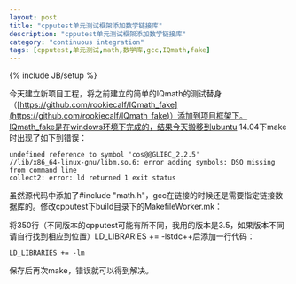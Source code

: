 ```yaml
---
layout: post
title: "cpputest单元测试框架添加数学链接库"
description: "cpputest单元测试框架添加数学链接库"
category: "continuous integration"
tags: [cpputest,单元测试,math,数学库,gcc,IQmath,fake]
---
```

{% include JB/setup %}

今天建立新项目工程，将之前建立的简单的IQmath的测试替身（[https://github.com/rookiecalf/IQmath_fake](https://github.com/rookiecalf/IQmath_fake)）添加到项目框架下。IQmath_fake是在windows环境下完成的，结果今天搬移到ubuntu 14.04下make时出现了如下到错误：

    undefined reference to symbol 'cos@@GLIBC_2.2.5'
    //lib/x86_64-linux-gnu/libm.so.6: error adding symbols: DSO missing from command line
    collect2: error: ld returned 1 exit status

虽然源代码中添加了#include "math.h"，gcc在链接的时候还是需要指定链接数据库的。修改cpputest下build目录下的MakefileWorker.mk：

将350行（不同版本的cpputest可能有所不同，我用的版本是3.5，如果版本不同请自行找到相应到位置）LD_LIBRARIES += -lstdc++后添加一行代码：

    LD_LIBRARIES += -lm
    
保存后再次make，错误就可以得到解决。

<!--break-->

